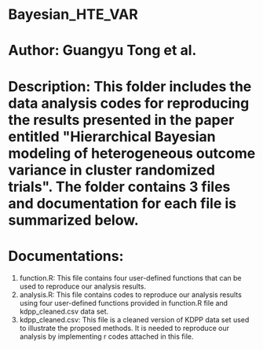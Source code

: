 # Bayesian_HTE_VAR
# Author: Guangyu Tong et al.
# Description: This folder includes the data analysis codes for reproducing the results presented in the paper entitled "Hierarchical Bayesian modeling of heterogeneous outcome variance in cluster randomized trials". The folder contains 3 files and documentation for each file is summarized below.
# Documentations:
1. function.R: This file contains four user-defined functions that can be used to reproduce our analysis results.
2. analysis.R: This file contains codes to reproduce our analysis results using four user-defined functions provided in function.R file and kdpp_cleaned.csv data set.
3. kdpp_cleaned.csv: This file is a cleaned version of KDPP data set used to illustrate the proposed methods. It is needed to reproduce our analysis by implementing r codes attached in this file.
